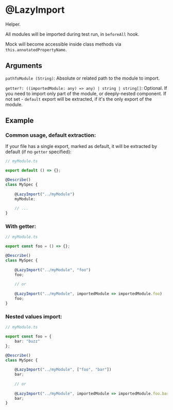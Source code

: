 # @LazyImport

Helper.

All modules will be imported during test run, in `beforeAll` hook.

Mock will become accessible inside class methods via `this.annotatedPropertyName`.

## Arguments

`pathToModule (String)`: Absolute or related path to the module to import.

`getter?: ((importedModule: any) => any) | string | string[]`: Optional. If you need to import only part of the module, or deeply-nested component. If not set - `default` export will be extracted, if it's the only export of the module.

## Example

### Common usage, default extraction:

If your file has a single export, marked as default, it will be extracted by default (if no `getter` specified):

```typescript
// myModule.ts

export default () => {};
```

```typescript
@Describe()
class MySpec {
    
    @LazyImport("../myModule")
    myModule;
  
    // ...
}
```

### With getter:

```typescript
// myModule.ts

export const foo = () => {};
```

```typescript
@Describe()
class MySpec {
    
    @LazyImport("../myModule", "foo")
    foo;
  
    // or
    
    @LazyImport("../myModule", importedModule => importedModule.foo)
    foo;
}
```

### Nested values import:

```typescript
// myModule.ts

export const foo = {
    bar: "buzz"
};
```

```typescript
@Describe()
class MySpec {
    
    @LazyImport("../myModule", ["foo", "bar"])
    bar;
  
    // or
    
    @LazyImport("../myModule", importedModule => importedModule.foo.bar)
    bar;
}
```
